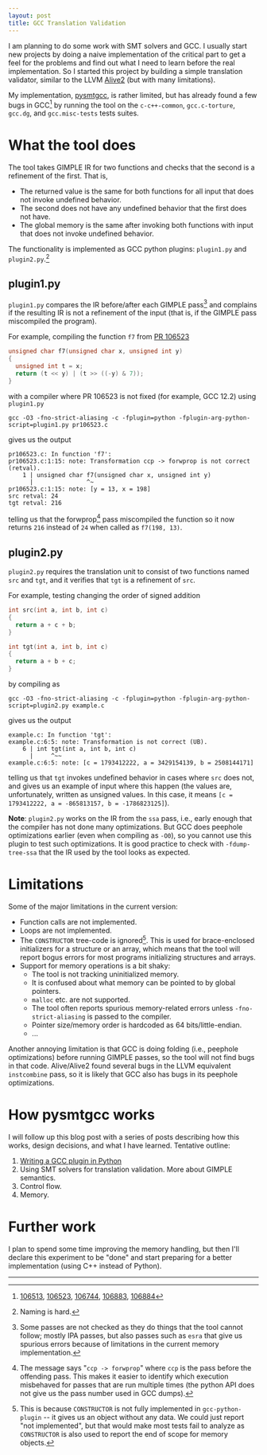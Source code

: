 ```yaml
---
layout: post
title: GCC Translation Validation
---
```

I am planning to do some work with SMT solvers and GCC. I usually
start new projects by doing a naive implementation of the critical part
to get a feel for the problems and find out what I need to learn before
the real implementation. So I started this project by building a simple translation
validator, similar to the LLVM [Alive2](https://github.com/AliveToolkit/alive2)
(but with many limitations).

My implementation, [pysmtgcc](https://github.com/kristerw/pysmtgcc), is rather limited, but has already found a few bugs in GCC[^bugs] by running the tool on the `c-c++-common`, `gcc.c-torture`, `gcc.dg`, and `gcc.misc-tests` tests suites.


# What the tool does
The tool takes GIMPLE IR for two functions and checks that the second is a
refinement of the first. That is,

* The returned value is the same for both functions for all input that
  does not invoke undefined behavior.
* The second does not have any undefined behavior that the first does not have.
* The global memory is the same after invoking both functions with input
  that does not invoke undefined behavior.

The functionality is implemented as GCC python plugins: `plugin1.py` and `plugin2.py`.[^naming]

## plugin1.py
`plugin1.py` compares the IR before/after each GIMPLE pass[^each_pass] and
complains if the resulting IR is not a refinement of the input (that is, if the GIMPLE pass miscompiled the program).

For example, compiling the function `f7` from [PR 106523](https://gcc.gnu.org/bugzilla/show_bug.cgi?id=106523)
```c
unsigned char f7(unsigned char x, unsigned int y)
{
  unsigned int t = x;
  return (t << y) | (t >> ((-y) & 7));
}
```
with a compiler where PR 106523 is not fixed (for example, GCC 12.2) using `plugin1.py`
```
gcc -O3 -fno-strict-aliasing -c -fplugin=python -fplugin-arg-python-script=plugin1.py pr106523.c
```
gives us the output
```
pr106523.c: In function 'f7':
pr106523.c:1:15: note: Transformation ccp -> forwprop is not correct (retval).
    1 | unsigned char f7(unsigned char x, unsigned int y)
      |               ^~
pr106523.c:1:15: note: [y = 13, x = 198]
src retval: 24
tgt retval: 216
```
telling us that the forwprop[^passes] pass miscompiled the function so it now returns `216` instead of `24` when called as `f7(198, 13)`.



## plugin2.py
`plugin2.py` requires the translation unit to consist of two functions named `src` and `tgt`, and it verifies that `tgt` is a refinement of `src`.

For example, testing changing the order of signed addition
```c
int src(int a, int b, int c)
{
  return a + c + b;
}

int tgt(int a, int b, int c)
{
  return a + b + c;
}
```
by compiling as
```
gcc -O3 -fno-strict-aliasing -c -fplugin=python -fplugin-arg-python-script=plugin2.py example.c
```
gives us the output
```
example.c: In function 'tgt':
example.c:6:5: note: Transformation is not correct (UB).
    6 | int tgt(int a, int b, int c)
      |     ^~~
example.c:6:5: note: [c = 1793412222, a = 3429154139, b = 2508144171]
```
telling us that `tgt` invokes undefined behavior in cases where `src` does not,
and gives us an example of input where this happen (the values are, unfortunately, written as unsigned values. In this case, it means `[c = 1793412222, a = -865813157, b = -1786823125]`).

**Note**: `plugin2.py` works on the IR from the `ssa` pass, i.e., early enough that the compiler has not done many optimizations. But GCC does peephole optimizations earlier (even when compiling as `-O0`), so you cannot use this plugin to test such optimizations. It is good practice to check with `-fdump-tree-ssa` that the IR used by the tool looks as expected.


# Limitations
Some of the major limitations in the current version:
* Function calls are not implemented.
* Loops are not implemented.
* The `CONSTRUCTOR` tree-code is ignored[^constructor]. This is used for brace-enclosed initializers for a structure or an array, which means that the tool will report bogus errors for most programs initializing structures and arrays.
* Support for memory operations is a bit shaky:
  * The tool is not tracking uninitialized memory.
  * It is confused about what memory can be pointed to by global pointers.
  * `malloc` etc. are not supported.
  * The tool often reports spurious memory-related errors unless `-fno-strict-aliasing` is passed to the compiler.
  * Pointer size/memory order is hardcoded as 64 bits/little-endian.
  * ...

Another annoying limitation is that GCC is doing folding (i.e., peephole optimizations) before running GIMPLE passes, so the tool will not find bugs in that code. Alive/Alive2 found several bugs in the LLVM equivalent `instcombine` pass, so it is likely that GCC also has bugs in its peephole optimizations.

# How pysmtgcc works
I will follow up this blog post with a series of posts describing how this works, design decisions, and what I have learned. Tentative outline:
1. [Writing a GCC plugin in Python](https://kristerw.github.io/2022/10/20/gcc-python-plugin/)
2. Using SMT solvers for translation validation. More about GIMPLE semantics.
3. Control flow.
4. Memory.

# Further work
I plan to spend some time improving the memory handling, but then I'll declare this experiment to be "done" and start preparing for a better implementation (using C++ instead of Python).

----

[^bugs]: [106513](https://gcc.gnu.org/bugzilla/show_bug.cgi?id=106513), [106523](https://gcc.gnu.org/bugzilla/show_bug.cgi?id=106523), [106744](https://gcc.gnu.org/bugzilla/show_bug.cgi?id=106744), [106883](https://gcc.gnu.org/bugzilla/show_bug.cgi?id=106883), [106884](https://gcc.gnu.org/bugzilla/show_bug.cgi?id=106884)

[^naming]: Naming is hard.

[^each_pass]: Some passes are not checked as they do things that the tool cannot follow; mostly IPA passes, but also passes such as `esra` that give us spurious errors because of limitations in the current memory implementation.

[^passes]: The message says "`ccp -> forwprop`" where `ccp` is the pass before the offending pass. This makes it easier to identify which execution misbehaved for passes that are run multiple times (the python API does not give us the pass number used in GCC dumps).

[^constructor]: This is because `CONSTRUCTOR` is not fully implemented in `gcc-python-plugin` -- it gives us an object without any data. We could just report "not implemented", but that would make most tests fail to analyze as `CONSTRUCTOR` is also used to report the end of scope for memory objects.
